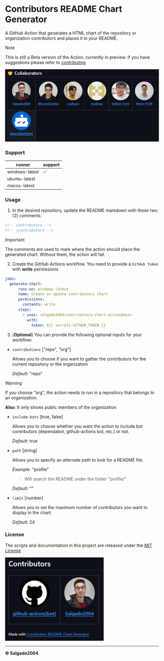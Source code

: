 # Contributors README Chart Generator
A GitHub Action that generates a HTML chart of the repository or organization contributors and places it in your README.

> [!note]
> This is still a Beta version of the Action, currently in preview. If you have suggestions please refer to [contributing](CONTRIBUTING.md)

![Example 1](docs/example1.png)

### Support

| runner         | support |
| -------------- | ------- |
| windows-latest | ✅     |
| ubuntu-latest  |         |
| macos-latest   |         |

### Usage
1. In the desired repository, update the README markdown with these two (2) comments:
```markdown
<!-- contributors -->
<!-- /contributors -->
```
> [!important]
> The comments are used to mark where the action should place the generated chart. Without them, the action will fail.

2. Create the GitHub Actions workflow. You need to provide a `GitHub Token` with **write** permissions

```yaml
jobs:
  generate-chart:
      runs-on: windows-latest
      name: Create or update contributors chart
      permissions:
        contents: write
      steps:
        - uses: salgado2004/contributors-chart-action@main
          with:
            token: ${{ secrets.GITHUB_TOKEN }}
```

3. (**Optional**) You can provide the following optional inputs for your workflow:
- `contributions` ["repo", "org"]
  
  Allows you to choose if you want to gather the contributors for the current repository or the organization

  _Default_: "repo"

> [!warning]
> If you choose "org", the action needs to run in a repository that belongs to an organization.
>
> **Also**: It only shows public members of the organization.

- `include-bots` [true, false]

  Allows you to choose whether you want the action to include bot contributors (dependabot, github-actions bot, etc.) or not.

  _Default_: true

- `path` [string]

  Allows you to specify an alternate path to look for a README file.

  _Example_: "profile" 
  > Will search the README under the folder "profile/"

  _Default_: ""

- `limit` [number]

  Allows you to set the maximum number of contributors you want to display in the chart.

  _Default_: 24

### License
The scripts and documentation in this project are released under the [MIT License](LICENSE)

![Example 2](docs/example2.png)

---

**&copy; Salgado2004**
